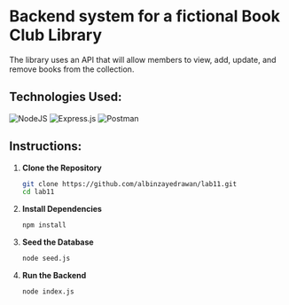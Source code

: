 # Backend system for a fictional Book Club Library

The library uses an API that will allow members to view, add, update, and remove books from the collection.

## Technologies Used:

![NodeJS](https://img.shields.io/badge/node.js-6DA55F?style=for-the-badge&logo=node.js&logoColor=white) ![Express.js](https://img.shields.io/badge/express.js-%23404d59.svg?style=for-the-badge&logo=express&logoColor=%2361DAFB) ![Postman](https://img.shields.io/badge/Postman-FF6C37?style=for-the-badge&logo=postman&logoColor=white) 

## Instructions:

1. **Clone the Repository**  
   ```bash
   git clone https://github.com/albinzayedrawan/lab11.git
   cd lab11
   ```

2. **Install Dependencies**
    ```bash
    npm install 
    ```

3. **Seed the Database**
    ```bash
    node seed.js 
    ```

4. **Run the Backend**
    ```bash
    node index.js
    ```